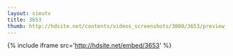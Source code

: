 ```yaml
---
layout: sieutv
title: 3653
thumb: http://hdsite.net/contents/videos_screenshots/3000/3653/preview_360p.mp4.jpg
---
```

{% include iframe src='http://hdsite.net/embed/3653' %}
 
